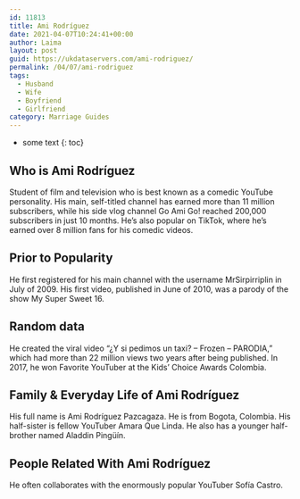 ```yaml
---
id: 11813
title: Ami Rodríguez
date: 2021-04-07T10:24:41+00:00
author: Laima
layout: post
guid: https://ukdataservers.com/ami-rodriguez/
permalink: /04/07/ami-rodriguez
tags:
  - Husband
  - Wife
  - Boyfriend
  - Girlfriend
category: Marriage Guides
---
```


* some text
{: toc}


## Who is Ami Rodríguez
                  
                  
                  
Student of film and television who is best known as a comedic YouTube personality. His main, self-titled channel has earned more than 11 million subscribers, while his side vlog channel Go Ami Go! reached 200,000 subscribers in just 10 months. He&#8217;s also popular on TikTok, where he&#8217;s earned over 8 million fans for his comedic videos. 
                  
              
            
              
            
                
                
                
## Prior to Popularity
                  
                  
                  
He first registered for his main channel with the username MrSirpirriplin in July of 2009. His first video, published in June of 2010, was a parody of the show My Super Sweet 16.
                  
              
            
              
            
                
                
                
## Random data
                  
                  
                  
He created the viral video &#8220;¿Y si pedimos un taxi? &#8211; Frozen &#8211; PARODIA,&#8221; which had more than 22 million views two years after being published. In 2017, he won Favorite YouTuber at the Kids&#8217; Choice Awards Colombia. 
                  
              
            
              
            
                
                
                
## Family & Everyday Life of Ami Rodríguez
                  
                  
                  
His full name is Ami Rodríguez Pazcagaza. He is from Bogota, Colombia. His half-sister is fellow YouTuber Amara Que Linda. He also has a younger half-brother named Aladdin Pingüín.
                  
              
            
              
            
                
                
                
## People Related With Ami Rodríguez
                  
                  
                  
He often collaborates with the enormously popular YouTuber Sofía Castro. 
                  
              
            
              
            
                
              
            
              
              
            
            
              
            
          
          
          